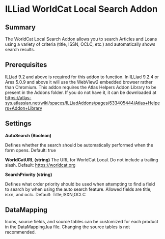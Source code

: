 # ILLiad WorldCat Local Search Addon

## Summary

The WorldCat Local Search Addon allows you to search Articles and Loans using a variety of criteria (title, ISSN, OCLC, etc.) and automatically shows search results.

## Prerequisites
ILLiad 9.2 and above is required for this addon to function. In ILLiad 9.2.4 or Ares 5.0.9 and above it will use the WebView2 embedded browser rather than Chromium.
This addon requires the Atlas Helpers Addon Library to be present in the Addons folder. If you do not have it, it can be downloaded at https://atlas-sys.atlassian.net/wiki/spaces/ILLiadAddons/pages/633405444/Atlas+Helpers+Addon+Library

## Settings

**AutoSearch (Boolean)**

Defines whether the search should be automatically performed when the form opens. Default: true

**WorldCatURL (string)**
The URL for WorldCat Local. Do not include a trailing slash. Default: https://worldcat.org

**SearchPriority (string)**

Defines what order priority should be used when attempting to find a field to search by when using the auto search feature. Allowed fields are title, isxn, and oclc. Default: Title,ISXN,OCLC

## DataMapping

Icons, source fields, and source tables can be customized for each product in the DataMapping.lua file. Changing the source tables is not recommended.